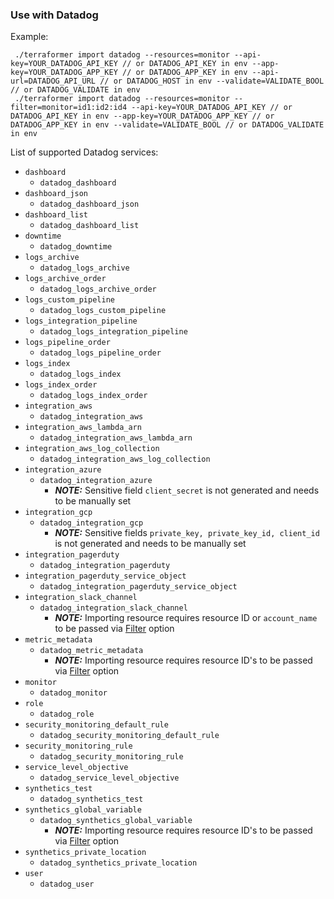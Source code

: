 ### Use with Datadog

Example:

```
 ./terraformer import datadog --resources=monitor --api-key=YOUR_DATADOG_API_KEY // or DATADOG_API_KEY in env --app-key=YOUR_DATADOG_APP_KEY // or DATADOG_APP_KEY in env --api-url=DATADOG_API_URL // or DATADOG_HOST in env --validate=VALIDATE_BOOL // or DATADOG_VALIDATE in env
 ./terraformer import datadog --resources=monitor --filter=monitor=id1:id2:id4 --api-key=YOUR_DATADOG_API_KEY // or DATADOG_API_KEY in env --app-key=YOUR_DATADOG_APP_KEY // or DATADOG_APP_KEY in env --validate=VALIDATE_BOOL // or DATADOG_VALIDATE in env
```

List of supported Datadog services:

- `dashboard`
  - `datadog_dashboard`
- `dashboard_json`
  - `datadog_dashboard_json`
- `dashboard_list`
  - `datadog_dashboard_list`
- `downtime`
  - `datadog_downtime`
- `logs_archive`
  - `datadog_logs_archive`
- `logs_archive_order`
  - `datadog_logs_archive_order`
- `logs_custom_pipeline`
  - `datadog_logs_custom_pipeline`
- `logs_integration_pipeline`
  - `datadog_logs_integration_pipeline`
- `logs_pipeline_order`
  - `datadog_logs_pipeline_order`
- `logs_index`
  - `datadog_logs_index`
- `logs_index_order`
  - `datadog_logs_index_order`
- `integration_aws`
  - `datadog_integration_aws`
- `integration_aws_lambda_arn`
  - `datadog_integration_aws_lambda_arn`
- `integration_aws_log_collection`
  - `datadog_integration_aws_log_collection`
- `integration_azure`
  - `datadog_integration_azure`
    - **_NOTE:_** Sensitive field `client_secret` is not generated and needs to be manually set
- `integration_gcp`
  - `datadog_integration_gcp`
    - **_NOTE:_** Sensitive fields `private_key, private_key_id, client_id` is not generated and needs to be manually set
- `integration_pagerduty`
  - `datadog_integration_pagerduty`
- `integration_pagerduty_service_object`
  - `datadog_integration_pagerduty_service_object`
- `integration_slack_channel`
  - `datadog_integration_slack_channel`
    - **_NOTE:_** Importing resource requires resource ID or `account_name` to be passed via [Filter][1] option
- `metric_metadata`
  - `datadog_metric_metadata`
    - **_NOTE:_** Importing resource requires resource ID's to be passed via [Filter][1] option
- `monitor`
  - `datadog_monitor`
- `role`
  - `datadog_role`
- `security_monitoring_default_rule`
  - `datadog_security_monitoring_default_rule`
- `security_monitoring_rule`
  - `datadog_security_monitoring_rule`
- `service_level_objective`
  - `datadog_service_level_objective`
- `synthetics_test`
  - `datadog_synthetics_test`
- `synthetics_global_variable`
  - `datadog_synthetics_global_variable`
    - **_NOTE:_** Importing resource requires resource ID's to be passed via [Filter][1] option
- `synthetics_private_location`
  - `datadog_synthetics_private_location`
- `user`
  - `datadog_user`

[1]: https://github.com/GoogleCloudPlatform/terraformer/blob/master/README.md#filtering
